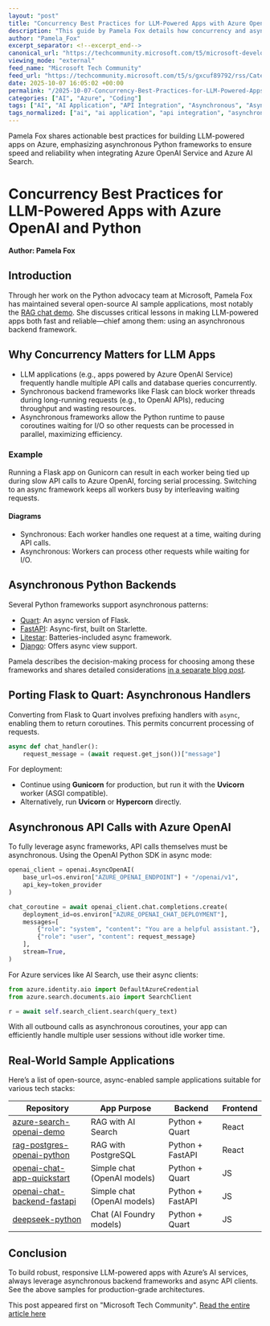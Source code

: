 ```yaml
---
layout: "post"
title: "Concurrency Best Practices for LLM-Powered Apps with Azure OpenAI and Python"
description: "This guide by Pamela Fox details how concurrency and asynchronous backend frameworks, such as FastAPI and Quart, are essential for building fast and responsive LLM-powered applications with Azure OpenAI Service. The article provides practical insights, example code, and sample repositories that demonstrate async patterns for Azure AI integration in Python backends."
author: "Pamela_Fox"
excerpt_separator: <!--excerpt_end-->
canonical_url: "https://techcommunity.microsoft.com/t5/microsoft-developer-community/why-your-llm-powered-app-needs-concurrency/ba-p/4459584"
viewing_mode: "external"
feed_name: "Microsoft Tech Community"
feed_url: "https://techcommunity.microsoft.com/t5/s/gxcuf89792/rss/Category?category.id=Azure"
date: 2025-10-07 16:05:02 +00:00
permalink: "/2025-10-07-Concurrency-Best-Practices-for-LLM-Powered-Apps-with-Azure-OpenAI-and-Python.html"
categories: ["AI", "Azure", "Coding"]
tags: ["AI", "AI Application", "API Integration", "Asynchronous", "AsyncIO", "Azure", "Azure AI Search", "Azure OpenAI Service", "Backend Development", "Coding", "Community", "FastAPI", "Gunicorn", "LLM", "Microsoft", "OpenAI Python SDK", "Python", "Quart", "RAG", "Uvicorn"]
tags_normalized: ["ai", "ai application", "api integration", "asynchronous", "asyncio", "azure", "azure ai search", "azure openai service", "backend development", "coding", "community", "fastapi", "gunicorn", "llm", "microsoft", "openai python sdk", "python", "quart", "rag", "uvicorn"]
---
```


Pamela Fox shares actionable best practices for building LLM-powered apps on Azure, emphasizing asynchronous Python frameworks to ensure speed and reliability when integrating Azure OpenAI Service and Azure AI Search.<!--excerpt_end-->

# Concurrency Best Practices for LLM-Powered Apps with Azure OpenAI and Python

**Author: Pamela Fox**

## Introduction

Through her work on the Python advocacy team at Microsoft, Pamela Fox has maintained several open-source AI sample applications, most notably the [RAG chat demo](https://github.com/Azure-Samples/azure-search-openai-demo/). She discusses critical lessons in making LLM-powered apps both fast and reliable—chief among them: using an asynchronous backend framework.

## Why Concurrency Matters for LLM Apps

- LLM applications (e.g., apps powered by Azure OpenAI Service) frequently handle multiple API calls and database queries concurrently.
- Synchronous backend frameworks like Flask can block worker threads during long-running requests (e.g., to OpenAI APIs), reducing throughput and wasting resources.
- Asynchronous frameworks allow the Python runtime to pause coroutines waiting for I/O so other requests can be processed in parallel, maximizing efficiency.

### Example

Running a Flask app on Gunicorn can result in each worker being tied up during slow API calls to Azure OpenAI, forcing serial processing. Switching to an async framework keeps all workers busy by interleaving waiting requests.

#### Diagrams

- Synchronous: Each worker handles one request at a time, waiting during API calls.
- Asynchronous: Workers can process other requests while waiting for I/O.

## Asynchronous Python Backends

Several Python frameworks support asynchronous patterns:

- [Quart](https://quart.palletsprojects.com/): An async version of Flask.
- [FastAPI](https://github.com/pamelafox/chatgpt-backend-fastapi): Async-first, built on Starlette.
- [Litestar](https://docs.litestar.dev/): Batteries-included async framework.
- [Django](https://www.djangoproject.com/): Offers async view support.

Pamela describes the decision-making process for choosing among these frameworks and shares detailed considerations [in a separate blog post](https://blog.pamelafox.org/2024/07/should-you-use-quart-or-fastapi-for-ai.html).

## Porting Flask to Quart: Asynchronous Handlers

Converting from Flask to Quart involves prefixing handlers with `async`, enabling them to return coroutines. This permits concurrent processing of requests.

```python
async def chat_handler():
    request_message = (await request.get_json())["message"]
```

For deployment:

- Continue using **Gunicorn** for production, but run it with the **Uvicorn** worker (ASGI compatible).
- Alternatively, run **Uvicorn** or **Hypercorn** directly.

## Asynchronous API Calls with Azure OpenAI

To fully leverage async frameworks, API calls themselves must be asynchronous. Using the OpenAI Python SDK in async mode:

```python
openai_client = openai.AsyncOpenAI(
    base_url=os.environ["AZURE_OPENAI_ENDPOINT"] + "/openai/v1",
    api_key=token_provider
)

chat_coroutine = await openai_client.chat.completions.create(
    deployment_id=os.environ["AZURE_OPENAI_CHAT_DEPLOYMENT"],
    messages=[
        {"role": "system", "content": "You are a helpful assistant."},
        {"role": "user", "content": request_message}
    ],
    stream=True,
)
```

For Azure services like AI Search, use their async clients:

```python
from azure.identity.aio import DefaultAzureCredential
from azure.search.documents.aio import SearchClient

r = await self.search_client.search(query_text)
```

With all outbound calls as asynchronous coroutines, your app can efficiently handle multiple user sessions without idle worker time.

## Real-World Sample Applications

Here’s a list of open-source, async-enabled sample applications suitable for various tech stacks:

| Repository                                                                                 | App Purpose                 | Backend           | Frontend |
|--------------------------------------------------------------------------------------------|-----------------------------|-------------------|----------|
| [azure-search-openai-demo](https://github.com/Azure-Samples/azure-search-openai-demo)      | RAG with AI Search          | Python + Quart    | React    |
| [rag-postgres-openai-python](https://github.com/Azure-Samples/rag-postgres-openai-python/) | RAG with PostgreSQL         | Python + FastAPI  | React    |
| [openai-chat-app-quickstart](https://github.com/Azure-Samples/openai-chat-app-quickstart)  | Simple chat (OpenAI models) | Python + Quart    | JS       |
| [openai-chat-backend-fastapi](https://github.com/Azure-Samples/openai-chat-backend-fastapi)| Simple chat (OpenAI models) | Python + FastAPI  | JS       |
| [deepseek-python](https://github.com/Azure-Samples/deepseek-python)                        | Chat (AI Foundry models)    | Python + Quart    | JS       |

## Conclusion

To build robust, responsive LLM-powered apps with Azure’s AI services, always leverage asynchronous backend frameworks and async API clients. See the above samples for production-grade architectures.

This post appeared first on "Microsoft Tech Community". [Read the entire article here](https://techcommunity.microsoft.com/t5/microsoft-developer-community/why-your-llm-powered-app-needs-concurrency/ba-p/4459584)
